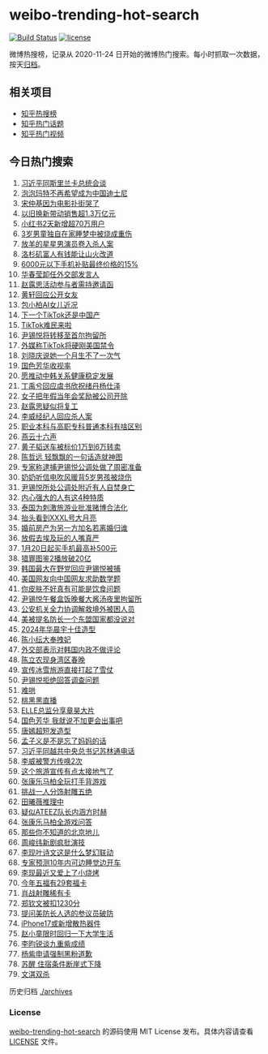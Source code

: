 # weibo-trending-hot-search

[![Build Status](https://github.com/justjavac/weibo-trending-hot-search/workflows/ci/badge.svg?branch=master)](https://github.com/justjavac/weibo-trending-hot-search/actions)
[![license](https://img.shields.io/github/license/justjavac/weibo-trending-hot-search)](https://github.com/justjavac/weibo-trending-hot-search/blob/master/LICENSE)

微博热搜榜，记录从 2020-11-24 日开始的微博热门搜索。每小时抓取一次数据，按天[归档](./archives)。

## 相关项目

- [知乎热搜榜](https://github.com/justjavac/zhihu-trending-top-search)
- [知乎热门话题](https://github.com/justjavac/zhihu-trending-hot-questions)
- [知乎热门视频](https://github.com/justjavac/zhihu-trending-hot-video)

## 今日热门搜索

<!-- BEGIN -->
<!-- 最后更新时间 Thu Jan 16 2025 04:15:44 GMT+0800 (China Standard Time) -->

1. [习近平同斯里兰卡总统会谈](https://s.weibo.com//weibo?q=%23%E4%B9%A0%E8%BF%91%E5%B9%B3%E5%90%8C%E6%96%AF%E9%87%8C%E5%85%B0%E5%8D%A1%E6%80%BB%E7%BB%9F%E4%BC%9A%E8%B0%88%23&Refer=new_time)
1. [泡泡玛特不再希望成为中国迪士尼](https://s.weibo.com//weibo?q=%23%E6%B3%A1%E6%B3%A1%E7%8E%9B%E7%89%B9%E4%B8%8D%E5%86%8D%E5%B8%8C%E6%9C%9B%E6%88%90%E4%B8%BA%E4%B8%AD%E5%9B%BD%E8%BF%AA%E5%A3%AB%E5%B0%BC%23&t=31&band_rank=41&Refer=top)
1. [宋仲基因为电影扑街哭了](https://s.weibo.com//weibo?q=%23%E5%AE%8B%E4%BB%B2%E5%9F%BA%E5%9B%A0%E4%B8%BA%E7%94%B5%E5%BD%B1%E6%89%91%E8%A1%97%E5%93%AD%E4%BA%86%23&t=31&band_rank=1&Refer=top)
1. [以旧换新带动销售超1.3万亿元](https://s.weibo.com//weibo?q=%23%E4%BB%A5%E6%97%A7%E6%8D%A2%E6%96%B0%E5%B8%A6%E5%8A%A8%E9%94%80%E5%94%AE%E8%B6%851.3%E4%B8%87%E4%BA%BF%E5%85%83%23&t=31&band_rank=3&Refer=top)
1. [小红书2天新增超70万用户](https://s.weibo.com//weibo?q=%23%E5%B0%8F%E7%BA%A2%E4%B9%A62%E5%A4%A9%E6%96%B0%E5%A2%9E%E8%B6%8570%E4%B8%87%E7%94%A8%E6%88%B7%23&t=31&band_rank=4&Refer=top)
1. [3岁男童独自在家睡梦中被烧成重伤](https://s.weibo.com//weibo?q=%233%E5%B2%81%E7%94%B7%E7%AB%A5%E7%8B%AC%E8%87%AA%E5%9C%A8%E5%AE%B6%E7%9D%A1%E6%A2%A6%E4%B8%AD%E8%A2%AB%E7%83%A7%E6%88%90%E9%87%8D%E4%BC%A4%23&t=31&band_rank=9&Refer=top)
1. [放羊的星星男演员卷入杀人案](https://s.weibo.com//weibo?q=%23%E6%94%BE%E7%BE%8A%E7%9A%84%E6%98%9F%E6%98%9F%E7%94%B7%E6%BC%94%E5%91%98%E5%8D%B7%E5%85%A5%E6%9D%80%E4%BA%BA%E6%A1%88%23&t=31&band_rank=6&Refer=top)
1. [洛杉矶富人有钱能让山火改道](https://s.weibo.com//weibo?q=%23%E6%B4%9B%E6%9D%89%E7%9F%B6%E5%AF%8C%E4%BA%BA%E6%9C%89%E9%92%B1%E8%83%BD%E8%AE%A9%E5%B1%B1%E7%81%AB%E6%94%B9%E9%81%93%23&t=31&band_rank=5&Refer=top)
1. [6000元以下手机补贴最终价格的15%](https://s.weibo.com//weibo?q=%236000%E5%85%83%E4%BB%A5%E4%B8%8B%E6%89%8B%E6%9C%BA%E8%A1%A5%E8%B4%B4%E6%9C%80%E7%BB%88%E4%BB%B7%E6%A0%BC%E7%9A%8415%25%23&t=31&band_rank=2&Refer=top)
1. [华春莹卸任外交部发言人](https://s.weibo.com//weibo?q=%23%E5%8D%8E%E6%98%A5%E8%8E%B9%E5%8D%B8%E4%BB%BB%E5%A4%96%E4%BA%A4%E9%83%A8%E5%8F%91%E8%A8%80%E4%BA%BA%23&t=31&band_rank=10&Refer=top)
1. [赵露思活动参与者需持邀请函](https://s.weibo.com//weibo?q=%23%E8%B5%B5%E9%9C%B2%E6%80%9D%E6%B4%BB%E5%8A%A8%E5%8F%82%E4%B8%8E%E8%80%85%E9%9C%80%E6%8C%81%E9%82%80%E8%AF%B7%E5%87%BD%23&t=31&band_rank=9&Refer=top)
1. [黄轩回应公开女友](https://s.weibo.com//weibo?q=%23%E9%BB%84%E8%BD%A9%E5%9B%9E%E5%BA%94%E5%85%AC%E5%BC%80%E5%A5%B3%E5%8F%8B%23&t=31&band_rank=11&Refer=top)
1. [包小柏AI女儿近况](https://s.weibo.com//weibo?q=%23%E5%8C%85%E5%B0%8F%E6%9F%8FAI%E5%A5%B3%E5%84%BF%E8%BF%91%E5%86%B5%23&t=31&band_rank=31&Refer=top)
1. [下一个TikTok还是中国产](https://s.weibo.com//weibo?q=%23%E4%B8%8B%E4%B8%80%E4%B8%AATikTok%E8%BF%98%E6%98%AF%E4%B8%AD%E5%9B%BD%E4%BA%A7%23&t=31&band_rank=25&Refer=top)
1. [TikTok难民来啦](https://s.weibo.com//weibo?q=%23TikTok%E9%9A%BE%E6%B0%91%E6%9D%A5%E5%95%A6%23&t=31&band_rank=13&Refer=top)
1. [尹锡悦将转移至首尔拘留所](https://s.weibo.com//weibo?q=%23%E5%B0%B9%E9%94%A1%E6%82%A6%E5%B0%86%E8%BD%AC%E7%A7%BB%E8%87%B3%E9%A6%96%E5%B0%94%E6%8B%98%E7%95%99%E6%89%80%23&t=31&band_rank=15&Refer=top)
1. [外媒称TikTok将硬刚美国禁令](https://s.weibo.com//weibo?q=%23%E5%A4%96%E5%AA%92%E7%A7%B0TikTok%E5%B0%86%E7%A1%AC%E5%88%9A%E7%BE%8E%E5%9B%BD%E7%A6%81%E4%BB%A4%23&t=31&band_rank=12&Refer=top)
1. [刘晓庆说她一个月生不了一次气](https://s.weibo.com//weibo?q=%23%E5%88%98%E6%99%93%E5%BA%86%E8%AF%B4%E5%A5%B9%E4%B8%80%E4%B8%AA%E6%9C%88%E7%94%9F%E4%B8%8D%E4%BA%86%E4%B8%80%E6%AC%A1%E6%B0%94%23&t=31&band_rank=8&Refer=top)
1. [国色芳华收视率](https://s.weibo.com//weibo?q=%23%E5%9B%BD%E8%89%B2%E8%8A%B3%E5%8D%8E%E6%94%B6%E8%A7%86%E7%8E%87%23&t=31&band_rank=7&Refer=top)
1. [愿推动中韩关系健康稳定发展](https://s.weibo.com//weibo?q=%23%E6%84%BF%E6%8E%A8%E5%8A%A8%E4%B8%AD%E9%9F%A9%E5%85%B3%E7%B3%BB%E5%81%A5%E5%BA%B7%E7%A8%B3%E5%AE%9A%E5%8F%91%E5%B1%95%23&t=31&band_rank=25&Refer=top)
1. [丁禹兮回应虞书欣祝绪丹杨仕泽](https://s.weibo.com//weibo?q=%23%E4%B8%81%E7%A6%B9%E5%85%AE%E5%9B%9E%E5%BA%94%E8%99%9E%E4%B9%A6%E6%AC%A3%E7%A5%9D%E7%BB%AA%E4%B8%B9%E6%9D%A8%E4%BB%95%E6%B3%BD%23&t=31&band_rank=14&Refer=top)
1. [女子把年假当年会奖励被公司开除](https://s.weibo.com//weibo?q=%23%E5%A5%B3%E5%AD%90%E6%8A%8A%E5%B9%B4%E5%81%87%E5%BD%93%E5%B9%B4%E4%BC%9A%E5%A5%96%E5%8A%B1%E8%A2%AB%E5%85%AC%E5%8F%B8%E5%BC%80%E9%99%A4%23&t=31&band_rank=22&Refer=top)
1. [赵露思疑似将复工](https://s.weibo.com//weibo?q=%23%E8%B5%B5%E9%9C%B2%E6%80%9D%E7%96%91%E4%BC%BC%E5%B0%86%E5%A4%8D%E5%B7%A5%23&t=31&band_rank=21&Refer=top)
1. [李威经纪人回应杀人案](https://s.weibo.com//weibo?q=%23%E6%9D%8E%E5%A8%81%E7%BB%8F%E7%BA%AA%E4%BA%BA%E5%9B%9E%E5%BA%94%E6%9D%80%E4%BA%BA%E6%A1%88%23&t=31&band_rank=34&Refer=top)
1. [职业本科与高职专科普通本科有啥区别](https://s.weibo.com//weibo?q=%23%E8%81%8C%E4%B8%9A%E6%9C%AC%E7%A7%91%E4%B8%8E%E9%AB%98%E8%81%8C%E4%B8%93%E7%A7%91%E6%99%AE%E9%80%9A%E6%9C%AC%E7%A7%91%E6%9C%89%E5%95%A5%E5%8C%BA%E5%88%AB%23&t=31&band_rank=37&Refer=top)
1. [燕云十六声](https://s.weibo.com//weibo?q=%23%E7%87%95%E4%BA%91%E5%8D%81%E5%85%AD%E5%A3%B0%23&t=31&band_rank=25&Refer=top)
1. [黄子韬送车被标价1万到6万转卖](https://s.weibo.com//weibo?q=%23%E9%BB%84%E5%AD%90%E9%9F%AC%E9%80%81%E8%BD%A6%E8%A2%AB%E6%A0%87%E4%BB%B71%E4%B8%87%E5%88%B06%E4%B8%87%E8%BD%AC%E5%8D%96%23&t=31&band_rank=30&Refer=top)
1. [陈哲远 轻飘飘的一句话造就神图](https://s.weibo.com//weibo?q=%E9%99%88%E5%93%B2%E8%BF%9C%20%E8%BD%BB%E9%A3%98%E9%A3%98%E7%9A%84%E4%B8%80%E5%8F%A5%E8%AF%9D%E9%80%A0%E5%B0%B1%E7%A5%9E%E5%9B%BE&t=31&band_rank=42&Refer=top)
1. [专家称逮捕尹锡悦公调处做了周密准备](https://s.weibo.com//weibo?q=%23%E4%B8%93%E5%AE%B6%E7%A7%B0%E9%80%AE%E6%8D%95%E5%B0%B9%E9%94%A1%E6%82%A6%E5%85%AC%E8%B0%83%E5%A4%84%E5%81%9A%E4%BA%86%E5%91%A8%E5%AF%86%E5%87%86%E5%A4%87%23&t=31&band_rank=28&Refer=top)
1. [奶奶听信电吹风暖背5岁男孩被烧伤](https://s.weibo.com//weibo?q=%23%E5%A5%B6%E5%A5%B6%E5%90%AC%E4%BF%A1%E7%94%B5%E5%90%B9%E9%A3%8E%E6%9A%96%E8%83%8C5%E5%B2%81%E7%94%B7%E5%AD%A9%E8%A2%AB%E7%83%A7%E4%BC%A4%23&t=31&band_rank=10&Refer=top)
1. [尹锡悦所处公调处附近有人自焚身亡](https://s.weibo.com//weibo?q=%23%E5%B0%B9%E9%94%A1%E6%82%A6%E6%89%80%E5%A4%84%E5%85%AC%E8%B0%83%E5%A4%84%E9%99%84%E8%BF%91%E6%9C%89%E4%BA%BA%E8%87%AA%E7%84%9A%E8%BA%AB%E4%BA%A1%23&t=31&band_rank=10&Refer=top)
1. [内心强大的人有这4种特质](https://s.weibo.com//weibo?q=%23%E5%86%85%E5%BF%83%E5%BC%BA%E5%A4%A7%E7%9A%84%E4%BA%BA%E6%9C%89%E8%BF%994%E7%A7%8D%E7%89%B9%E8%B4%A8%23&t=31&band_rank=24&Refer=top)
1. [泰国为刺激旅游业批准赌博合法化](https://s.weibo.com//weibo?q=%23%E6%B3%B0%E5%9B%BD%E4%B8%BA%E5%88%BA%E6%BF%80%E6%97%85%E6%B8%B8%E4%B8%9A%E6%89%B9%E5%87%86%E8%B5%8C%E5%8D%9A%E5%90%88%E6%B3%95%E5%8C%96%23&t=31&band_rank=17&Refer=top)
1. [抬头看到XXXL号大月亮](https://s.weibo.com//weibo?q=%23%E6%8A%AC%E5%A4%B4%E7%9C%8B%E5%88%B0XXXL%E5%8F%B7%E5%A4%A7%E6%9C%88%E4%BA%AE%23&t=31&band_rank=43&Refer=top)
1. [婚前房产为另一方加名若离婚归谁](https://s.weibo.com//weibo?q=%23%E5%A9%9A%E5%89%8D%E6%88%BF%E4%BA%A7%E4%B8%BA%E5%8F%A6%E4%B8%80%E6%96%B9%E5%8A%A0%E5%90%8D%E8%8B%A5%E7%A6%BB%E5%A9%9A%E5%BD%92%E8%B0%81%23&t=31&band_rank=28&Refer=top)
1. [放假去埃及玩的人嘴真严](https://s.weibo.com//weibo?q=%E6%94%BE%E5%81%87%E5%8E%BB%E5%9F%83%E5%8F%8A%E7%8E%A9%E7%9A%84%E4%BA%BA%E5%98%B4%E7%9C%9F%E4%B8%A5&t=31&band_rank=35&Refer=top)
1. [1月20日起买手机最高补500元](https://s.weibo.com//weibo?q=%231%E6%9C%8820%E6%97%A5%E8%B5%B7%E4%B9%B0%E6%89%8B%E6%9C%BA%E6%9C%80%E9%AB%98%E8%A1%A5500%E5%85%83%23&t=31&band_rank=49&Refer=top)
1. [猎罪图鉴2播放破20亿](https://s.weibo.com//weibo?q=%23%E7%8C%8E%E7%BD%AA%E5%9B%BE%E9%89%B42%E6%92%AD%E6%94%BE%E7%A0%B420%E4%BA%BF%23&t=31&band_rank=37&Refer=top)
1. [韩国最大在野党回应尹锡悦被捕](https://s.weibo.com//weibo?q=%23%E9%9F%A9%E5%9B%BD%E6%9C%80%E5%A4%A7%E5%9C%A8%E9%87%8E%E5%85%9A%E5%9B%9E%E5%BA%94%E5%B0%B9%E9%94%A1%E6%82%A6%E8%A2%AB%E6%8D%95%23&t=31&band_rank=38&Refer=top)
1. [美国网友向中国网友求助数学题](https://s.weibo.com//weibo?q=%23%E7%BE%8E%E5%9B%BD%E7%BD%91%E5%8F%8B%E5%90%91%E4%B8%AD%E5%9B%BD%E7%BD%91%E5%8F%8B%E6%B1%82%E5%8A%A9%E6%95%B0%E5%AD%A6%E9%A2%98%23&t=31&band_rank=32&Refer=top)
1. [你皮肤不好真有可能是饮食问题](https://s.weibo.com//weibo?q=%23%E4%BD%A0%E7%9A%AE%E8%82%A4%E4%B8%8D%E5%A5%BD%E7%9C%9F%E6%9C%89%E5%8F%AF%E8%83%BD%E6%98%AF%E9%A5%AE%E9%A3%9F%E9%97%AE%E9%A2%98%23&t=31&band_rank=23&Refer=top)
1. [尹锡悦午餐盒饭晚餐大酱汤夜里拘留所](https://s.weibo.com//weibo?q=%23%E5%B0%B9%E9%94%A1%E6%82%A6%E5%8D%88%E9%A4%90%E7%9B%92%E9%A5%AD%E6%99%9A%E9%A4%90%E5%A4%A7%E9%85%B1%E6%B1%A4%E5%A4%9C%E9%87%8C%E6%8B%98%E7%95%99%E6%89%80%23&t=31&band_rank=40&Refer=top)
1. [公安机关全力协调解救境外被困人员](https://s.weibo.com//weibo?q=%23%E5%85%AC%E5%AE%89%E6%9C%BA%E5%85%B3%E5%85%A8%E5%8A%9B%E5%8D%8F%E8%B0%83%E8%A7%A3%E6%95%91%E5%A2%83%E5%A4%96%E8%A2%AB%E5%9B%B0%E4%BA%BA%E5%91%98%23&t=31&band_rank=35&Refer=top)
1. [美被提名防长一个东盟国家都没说对](https://s.weibo.com//weibo?q=%23%E7%BE%8E%E8%A2%AB%E6%8F%90%E5%90%8D%E9%98%B2%E9%95%BF%E4%B8%80%E4%B8%AA%E4%B8%9C%E7%9B%9F%E5%9B%BD%E5%AE%B6%E9%83%BD%E6%B2%A1%E8%AF%B4%E5%AF%B9%23&t=31&band_rank=15&Refer=top)
1. [2024年华晨宇十佳造型](https://s.weibo.com//weibo?q=%232024%E5%B9%B4%E5%8D%8E%E6%99%A8%E5%AE%87%E5%8D%81%E4%BD%B3%E9%80%A0%E5%9E%8B%23&t=31&band_rank=46&Refer=top)
1. [陈小纭大奉拽妃](https://s.weibo.com//weibo?q=%E9%99%88%E5%B0%8F%E7%BA%AD%E5%A4%A7%E5%A5%89%E6%8B%BD%E5%A6%83&t=31&band_rank=45&Refer=top)
1. [外交部表示对韩国内政不做评论](https://s.weibo.com//weibo?q=%23%E5%A4%96%E4%BA%A4%E9%83%A8%E8%A1%A8%E7%A4%BA%E5%AF%B9%E9%9F%A9%E5%9B%BD%E5%86%85%E6%94%BF%E4%B8%8D%E5%81%9A%E8%AF%84%E8%AE%BA%23&t=31&band_rank=29&Refer=top)
1. [陈立农现身湾区春晚](https://s.weibo.com//weibo?q=%23%E9%99%88%E7%AB%8B%E5%86%9C%E7%8E%B0%E8%BA%AB%E6%B9%BE%E5%8C%BA%E6%98%A5%E6%99%9A%23&t=31&band_rank=33&Refer=top)
1. [宣传冰雪旅游直接打起了雪仗](https://s.weibo.com//weibo?q=%23%E5%AE%A3%E4%BC%A0%E5%86%B0%E9%9B%AA%E6%97%85%E6%B8%B8%E7%9B%B4%E6%8E%A5%E6%89%93%E8%B5%B7%E4%BA%86%E9%9B%AA%E4%BB%97%23&t=31&band_rank=34&Refer=top)
1. [尹锡悦拒绝回答调查问题](https://s.weibo.com//weibo?q=%23%E5%B0%B9%E9%94%A1%E6%82%A6%E6%8B%92%E7%BB%9D%E5%9B%9E%E7%AD%94%E8%B0%83%E6%9F%A5%E9%97%AE%E9%A2%98%23&t=31&band_rank=43&Refer=top)
1. [难哄](https://s.weibo.com//weibo?q=%E9%9A%BE%E5%93%84&t=31&band_rank=18&Refer=top)
1. [桃黑黑直播](https://s.weibo.com//weibo?q=%E6%A1%83%E9%BB%91%E9%BB%91%E7%9B%B4%E6%92%AD&t=31&band_rank=40&Refer=top)
1. [ELLE总监分享章昊大片](https://s.weibo.com//weibo?q=ELLE%E6%80%BB%E7%9B%91%E5%88%86%E4%BA%AB%E7%AB%A0%E6%98%8A%E5%A4%A7%E7%89%87&t=31&band_rank=48&Refer=top)
1. [国色芳华 我就说不加更会出事吧](https://s.weibo.com//weibo?q=%E5%9B%BD%E8%89%B2%E8%8A%B3%E5%8D%8E%20%E6%88%91%E5%B0%B1%E8%AF%B4%E4%B8%8D%E5%8A%A0%E6%9B%B4%E4%BC%9A%E5%87%BA%E4%BA%8B%E5%90%A7&t=31&band_rank=26&Refer=top)
1. [唐嫣超短发造型](https://s.weibo.com//weibo?q=%23%E5%94%90%E5%AB%A3%E8%B6%85%E7%9F%AD%E5%8F%91%E9%80%A0%E5%9E%8B%23&t=31&band_rank=16&Refer=top)
1. [孟子义是不是忘了妈妈的话](https://s.weibo.com//weibo?q=%E5%AD%9F%E5%AD%90%E4%B9%89%E6%98%AF%E4%B8%8D%E6%98%AF%E5%BF%98%E4%BA%86%E5%A6%88%E5%A6%88%E7%9A%84%E8%AF%9D&t=31&band_rank=47&Refer=top)
1. [习近平同越共中央总书记苏林通电话](https://s.weibo.com//weibo?q=%23%E4%B9%A0%E8%BF%91%E5%B9%B3%E5%90%8C%E8%B6%8A%E5%85%B1%E4%B8%AD%E5%A4%AE%E6%80%BB%E4%B9%A6%E8%AE%B0%E8%8B%8F%E6%9E%97%E9%80%9A%E7%94%B5%E8%AF%9D%23&Refer=new_time)
1. [李威被警方传唤2次](https://s.weibo.com//weibo?q=%23%E6%9D%8E%E5%A8%81%E8%A2%AB%E8%AD%A6%E6%96%B9%E4%BC%A0%E5%94%A42%E6%AC%A1%23&t=31&band_rank=21&Refer=top)
1. [这个旅游宣传有点太接地气了](https://s.weibo.com//weibo?q=%23%E8%BF%99%E4%B8%AA%E6%97%85%E6%B8%B8%E5%AE%A3%E4%BC%A0%E6%9C%89%E7%82%B9%E5%A4%AA%E6%8E%A5%E5%9C%B0%E6%B0%94%E4%BA%86%23&t=31&band_rank=31&Refer=top)
1. [张康乐马柏全玩打手背游戏](https://s.weibo.com//weibo?q=%23%E5%BC%A0%E5%BA%B7%E4%B9%90%E9%A9%AC%E6%9F%8F%E5%85%A8%E7%8E%A9%E6%89%93%E6%89%8B%E8%83%8C%E6%B8%B8%E6%88%8F%23&t=31&band_rank=42&Refer=top)
1. [挑战一人分饰射雕五绝](https://s.weibo.com//weibo?q=%23%E6%8C%91%E6%88%98%E4%B8%80%E4%BA%BA%E5%88%86%E9%A5%B0%E5%B0%84%E9%9B%95%E4%BA%94%E7%BB%9D%23&t=31&band_rank=30&Refer=top)
1. [田曦薇推理中](https://s.weibo.com//weibo?q=%23%E7%94%B0%E6%9B%A6%E8%96%87%E6%8E%A8%E7%90%86%E4%B8%AD%23&t=31&band_rank=46&Refer=top)
1. [疑似ATEEZ队长内涵方时赫](https://s.weibo.com//weibo?q=%23%E7%96%91%E4%BC%BCATEEZ%E9%98%9F%E9%95%BF%E5%86%85%E6%B6%B5%E6%96%B9%E6%97%B6%E8%B5%AB%23&t=31&band_rank=49&Refer=top)
1. [张康乐马柏全游戏问答](https://s.weibo.com//weibo?q=%E5%BC%A0%E5%BA%B7%E4%B9%90%E9%A9%AC%E6%9F%8F%E5%85%A8%E6%B8%B8%E6%88%8F%E9%97%AE%E7%AD%94&t=31&band_rank=50&Refer=top)
1. [那些你不知道的北京地儿](https://s.weibo.com//weibo?q=%23%E9%82%A3%E4%BA%9B%E4%BD%A0%E4%B8%8D%E7%9F%A5%E9%81%93%E7%9A%84%E5%8C%97%E4%BA%AC%E5%9C%B0%E5%84%BF%23&t=31&band_rank=3&Refer=top)
1. [周峻纬新剧疯批演技](https://s.weibo.com//weibo?q=%E5%91%A8%E5%B3%BB%E7%BA%AC%E6%96%B0%E5%89%A7%E7%96%AF%E6%89%B9%E6%BC%94%E6%8A%80&t=31&band_rank=27&Refer=top)
1. [李现叶诗文这是什么梦幻联动](https://s.weibo.com//weibo?q=%23%E6%9D%8E%E7%8E%B0%E5%8F%B6%E8%AF%97%E6%96%87%E8%BF%99%E6%98%AF%E4%BB%80%E4%B9%88%E6%A2%A6%E5%B9%BB%E8%81%94%E5%8A%A8%23&t=31&band_rank=29&Refer=top)
1. [专家预测10年内可边睡觉边开车](https://s.weibo.com//weibo?q=%23%E4%B8%93%E5%AE%B6%E9%A2%84%E6%B5%8B10%E5%B9%B4%E5%86%85%E5%8F%AF%E8%BE%B9%E7%9D%A1%E8%A7%89%E8%BE%B9%E5%BC%80%E8%BD%A6%23&t=31&band_rank=39&Refer=top)
1. [李现最近又爱上了小烧烤](https://s.weibo.com//weibo?q=%23%E6%9D%8E%E7%8E%B0%E6%9C%80%E8%BF%91%E5%8F%88%E7%88%B1%E4%B8%8A%E4%BA%86%E5%B0%8F%E7%83%A7%E7%83%A4%23&t=31&band_rank=19&Refer=top)
1. [今年五福有29套福卡](https://s.weibo.com//weibo?q=%23%E4%BB%8A%E5%B9%B4%E4%BA%94%E7%A6%8F%E6%9C%8929%E5%A5%97%E7%A6%8F%E5%8D%A1%23&t=31&band_rank=36&Refer=top)
1. [肖战射雕稀有卡](https://s.weibo.com//weibo?q=%23%E8%82%96%E6%88%98%E5%B0%84%E9%9B%95%E7%A8%80%E6%9C%89%E5%8D%A1%23&t=31&band_rank=48&Refer=top)
1. [郑钦文被扣1230分](https://s.weibo.com//weibo?q=%23%E9%83%91%E9%92%A6%E6%96%87%E8%A2%AB%E6%89%A31230%E5%88%86%23&t=31&band_rank=50&Refer=top)
1. [提问美防长人选的参议员破防](https://s.weibo.com//weibo?q=%23%E6%8F%90%E9%97%AE%E7%BE%8E%E9%98%B2%E9%95%BF%E4%BA%BA%E9%80%89%E7%9A%84%E5%8F%82%E8%AE%AE%E5%91%98%E7%A0%B4%E9%98%B2%23&t=31&band_rank=20&Refer=top)
1. [iPhone17或新增散热器件](https://s.weibo.com//weibo?q=%23iPhone17%E6%88%96%E6%96%B0%E5%A2%9E%E6%95%A3%E7%83%AD%E5%99%A8%E4%BB%B6%23&t=31&band_rank=38&Refer=top)
1. [赵小童限时回归一下大学生活](https://s.weibo.com//weibo?q=%23%E8%B5%B5%E5%B0%8F%E7%AB%A5%E9%99%90%E6%97%B6%E5%9B%9E%E5%BD%92%E4%B8%80%E4%B8%8B%E5%A4%A7%E5%AD%A6%E7%94%9F%E6%B4%BB%23&t=31&band_rank=43&Refer=top)
1. [李昀锐谈九重紫成绩](https://s.weibo.com//weibo?q=%23%E6%9D%8E%E6%98%80%E9%94%90%E8%B0%88%E4%B9%9D%E9%87%8D%E7%B4%AB%E6%88%90%E7%BB%A9%23&t=31&band_rank=44&Refer=top)
1. [杨紫申请强制黑粉道歉](https://s.weibo.com//weibo?q=%23%E6%9D%A8%E7%B4%AB%E7%94%B3%E8%AF%B7%E5%BC%BA%E5%88%B6%E9%BB%91%E7%B2%89%E9%81%93%E6%AD%89%23&t=31&band_rank=45&Refer=top)
1. [苏醒 住宿条件断崖式下降](https://s.weibo.com//weibo?q=%E8%8B%8F%E9%86%92%20%E4%BD%8F%E5%AE%BF%E6%9D%A1%E4%BB%B6%E6%96%AD%E5%B4%96%E5%BC%8F%E4%B8%8B%E9%99%8D&t=31&band_rank=46&Refer=top)
1. [文淇双杀](https://s.weibo.com//weibo?q=%23%E6%96%87%E6%B7%87%E5%8F%8C%E6%9D%80%23&t=31&band_rank=50&Refer=top)

<!-- END -->

历史归档 [./archives](./archives)

### License

[weibo-trending-hot-search](https://github.com/justjavac/weibo-trending-hot-search) 的源码使用 MIT License
发布。具体内容请查看 [LICENSE](./LICENSE) 文件。
